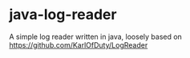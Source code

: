 # java-log-reader
A simple log reader written in java, loosely based on https://github.com/KarlOfDuty/LogReader
